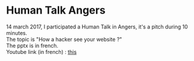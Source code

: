 # Human Talk Angers
14 march 2017, I participated a Human Talk in Angers, it's a pitch during 10 minutes.
<br/>The topic is "How a hacker see your website ?"
<br/>The pptx is in french.
<br/>Youtube link (in french) : [this](https://youtu.be/2CLQsLp0diw)
